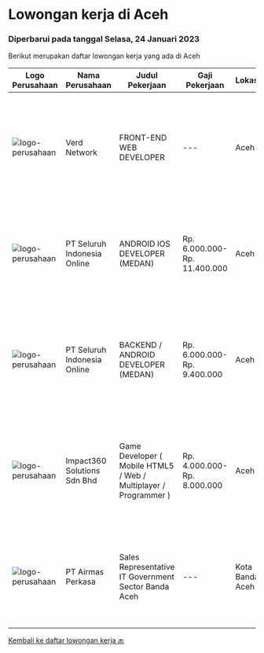 
  # Lowongan kerja di Aceh

  ### Diperbarui pada tanggal Selasa, 24 Januari 2023

  Berikut merupakan daftar lowongan kerja yang ada di Aceh

  |Logo Perusahaan | Nama Perusahaan | Judul Pekerjaan | Gaji Pekerjaan | Lokasi | Deskripsi | Tanggal diunggah | Pranala |
  | -------------- | --------------- | --------------- | --------- | --------- | -------------- | ------- | ----------- |
  |![logo-perusahaan](https://i.ibb.co/sqvTCh9/112815900-stock-vector-no-image-available-icon-flat-vector.webp)|Verd Network|FRONT-END WEB DEVELOPER|---|Aceh|KUALIFIKASI : Pendidikan minimal SMA / sederajat Berpengalaman diutamakan Penempatan Aceh Besar DESKRIPSI PEKERJAAN : Membuat dan mengembangkan...|Jumat, 20 Januari 2023|https://www.jobstreet.co.id/id/job/front-end-web-developer-4191431?token=0~1646d9e6-6329-4b1b-9086-446a0fe06dc8&sectionRank=1&jobId=jobstreet-id-job-4191431|
|![logo-perusahaan](https://image-service-cdn.seek.com.au/c768f0670f8f8212da7de609b6af9d0b2e5134cc/ee4dce1061f3f616224767ad58cb2fc751b8d2dc)|PT Seluruh Indonesia Online|ANDROID IOS DEVELOPER (MEDAN)|Rp. 6.000.000-Rp. 11.400.000|Aceh|Semua programmer boleh melamar termasuk junior dan seniorAndroid IOS developer yang berpengalaman di butuhkan untuk di MedanBack End Engineer / front...|Selasa, 17 Januari 2023|https://www.jobstreet.co.id/id/job/android-ios-developer-medan-4163183?token=0~1646d9e6-6329-4b1b-9086-446a0fe06dc8&sectionRank=2&jobId=jobstreet-id-job-4163183|
|![logo-perusahaan](https://image-service-cdn.seek.com.au/c768f0670f8f8212da7de609b6af9d0b2e5134cc/ee4dce1061f3f616224767ad58cb2fc751b8d2dc)|PT Seluruh Indonesia Online|BACKEND / ANDROID DEVELOPER (MEDAN)|Rp. 6.000.000-Rp. 9.400.000|Aceh|Kami memiliki lowongan untuk frontend, backend and android developerBack End Engineer1. Memiliki pengalaman dalam membangun RESTful APIs2. Menguasai...|Senin, 16 Januari 2023|https://www.jobstreet.co.id/id/job/backend-android-developer-medan-4185059?token=0~1646d9e6-6329-4b1b-9086-446a0fe06dc8&sectionRank=3&jobId=jobstreet-id-job-4185059|
|![logo-perusahaan](https://image-service-cdn.seek.com.au/06b729438205195a03d4bcec08ce1ddd5d9c1576/ee4dce1061f3f616224767ad58cb2fc751b8d2dc)|Impact360 Solutions Sdn Bhd|Game Developer ( Mobile HTML5 / Web / Multiplayer / Programmer )|Rp. 4.000.000-Rp. 8.000.000|Aceh|We are hiring remote HTML5 game developers from all parts of Indonesia. If you have real experience building HTML5 games or applications, you're...|Selasa, 17 Januari 2023|https://www.jobstreet.co.id/id/job/game-developer-mobile-html5-web-multiplayer-programmer-5249142/origin/my?token=0~1646d9e6-6329-4b1b-9086-446a0fe06dc8&sectionRank=4&jobId=jobstreet-my-job-5249142|
|![logo-perusahaan](https://image-service-cdn.seek.com.au/e058612ba3ea3c8a5db01b881de07c38d7462a24/ee4dce1061f3f616224767ad58cb2fc751b8d2dc)|PT Airmas Perkasa|Sales Representative IT Government Sector Banda Aceh|---|Kota Banda Aceh|Tugas dan Tanggung Jawab: Mempelajari dan menguasai dengan baik produk yang di tawarkan Secara aktif mencari prospek customer baru dan...|Jumat, 06 Januari 2023|https://www.jobstreet.co.id/id/job/sales-representative-it-government-sector-banda-aceh-4171760?token=0~1646d9e6-6329-4b1b-9086-446a0fe06dc8&sectionRank=5&jobId=jobstreet-id-job-4171760|


  [Kembali ke daftar lowongan kerja 🔙](../README.md#daftar-lowongan-kerja)
  